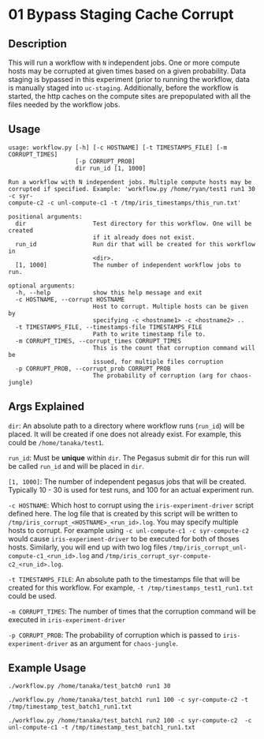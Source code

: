 # 01 Bypass Staging Cache Corrupt 

## Description

This will run a workflow with `N` independent jobs. One or more compute hosts
may be corrupted at given times based on a given probability. Data staging is
bypassed in this experiment (prior to running the workflow, data is manually
staged into `uc-staging`. Additionally, before the workflow is started, the
http caches on the compute sites are prepopulated with all the files needed
by the workflow jobs. 

## Usage
```
usage: workflow.py [-h] [-c HOSTNAME] [-t TIMESTAMPS_FILE] [-m CORRUPT_TIMES]
                   [-p CORRUPT_PROB]
                   dir run_id [1, 1000]

Run a workflow with N independent jobs. Multiple compute hosts may be
corrupted if specified. Example: 'workflow.py /home/ryan/test1 run1 30 -c syr-
compute-c2 -c unl-compute-c1 -t /tmp/iris_timestamps/this_run.txt'

positional arguments:
  dir                   Test directory for this workflow. One will be created
                        if it already does not exist.
  run_id                Run dir that will be created for this workflow in
                        <dir>.
  [1, 1000]             The number of independent workflow jobs to run.

optional arguments:
  -h, --help            show this help message and exit
  -c HOSTNAME, --corrupt HOSTNAME
                        Host to corrupt. Multiple hosts can be given by
                        specifying -c <hostname1> -c <hostname2> ..
  -t TIMESTAMPS_FILE, --timestamps-file TIMESTAMPS_FILE
                        Path to write timestamp file to.
  -m CORRUPT_TIMES, --corrupt_times CORRUPT_TIMES
                        This is the count that corruption command will be
                        issued, for multiple files corruption
  -p CORRUPT_PROB, --corrupt_prob CORRUPT_PROB
                        The probability of corruption (arg for chaos-jungle)
```

## Args Explained

`dir`: An absolute path to a directory where workflow runs (`run_id`) will be placed. 
It will be created if one does not already exist. For example, this could be `/home/tanaka/test1`.

`run_id`: Must be **unique** within `dir`. The Pegasus submit dir for this run will be called `run_id`
and will be placed in `dir`.

`[1, 1000]`: The number of independent pegasus jobs that will be created. Typically 10 - 30 is used
for test runs, and 100 for an actual experiment run.

`-c HOSTNAME`: Which host to corrupt using the `iris-experiment-driver` script defined here. The log
file that is created by this script will be written to `/tmp/iris_corrupt_<HOSTNAME>_<run_id>.log`.
You may specify multiple hosts to corrupt. For example using `-c unl-compute-c1 -c syr-compute-c2`
would cause `iris-experiment-driver` to be executed for both of thoses hosts. Similarly, you will end up
with two log files `/tmp/iris_corrupt_unl-compute-c1_<run_id>.log` and 
`/tmp/iris_corrupt_syr-compute-c2_<run_id>.log`. 

`-t TIMESTAMPS_FILE`: An absolute path to the timestamps file that will be created for this workflow.
For example,  `-t /tmp/timestamps_test1_run1.txt` could be used. 

`-m CORRUPT_TIMES`: The number of times that the corruption command will be executed in `iris-experiment-driver`

`-p CORRUPT_PROB`: The probability of corruption which is passed to `iris-experiment-driver`
as an argument for `chaos-jungle`.

## Example Usage

`./workflow.py /home/tanaka/test_batch0 run1 30`

`./workflow.py /home/tanaka/test_batch1 run1 100 -c syr-compute-c2 -t /tmp/timestamp_test_batch1_run1.txt`

`./workflow.py /home/tanaka/test_batch1 run2 100 -c syr-compute-c2  -c unl-compute-c1 -t /tmp/timestamp_test_batch1_run1.txt`


